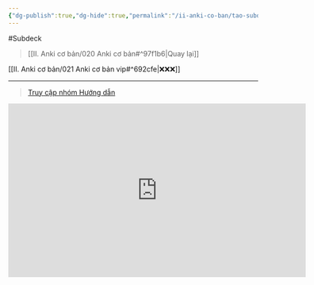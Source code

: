 ```yaml
---
{"dg-publish":true,"dg-hide":true,"permalink":"/ii-anki-co-ban/tao-subdeck-may-tinh/","hide":true,"dgPassFrontmatter":true}
---
```


#Subdeck 

> [[II. Anki cơ bản/020 Anki cơ bản#^97f1b6\|Quay lại]]

[[II. Anki cơ bản/021 Anki cơ bản vip#^692cfe\|❌❌❌]]

___

> [Truy cập nhóm Hướng dẫn](https://www.facebook.com/100006970567626/videos/1309708296640380/)

<iframe width="600" height="350" src="https://www.youtube.com/embed/7ARNBRTn1Rg" title="Tạo Subdeck (máy tính)" frameborder="0" allow="accelerometer; autoplay; clipboard-write; encrypted-media; gyroscope; picture-in-picture; web-share" allowfullscreen></iframe>